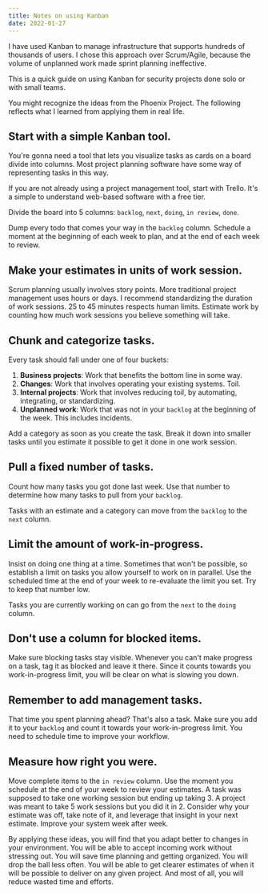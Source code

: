 ```yaml
---
title: Notes on using Kanban 
date: 2022-01-27
---
```


I have used Kanban to manage infrastructure that supports hundreds of thousands of users. I chose this approach over Scrum/Agile, because the volume of unplanned work made sprint planning ineffective.

This is a quick guide on using Kanban for security projects done solo or with small teams.

You might recognize the ideas from the Phoenix Project. The following reflects what I learned from applying them in real life.

## Start with a simple Kanban tool.
You're gonna need a tool that lets you visualize tasks as cards on a board divide into columns. Most project planning software have some way of representing tasks in this way.

If you are not already using a project management tool, start with Trello. 
It's a simple to understand web-based software with a free tier.

Divide the board into 5 columns: `backlog`, `next`, `doing`, `in review`, `done`. 

Dump every todo that comes your way in the `backlog` column. Schedule a moment at the beginning of each week to plan, and at the end of each week to review.

## Make your estimates in units of work session. 
Scrum planning usually involves story points. More traditional project management uses hours or days. 
I recommend standardizing the duration of work sessions. 25 to 45 minutes respects human limits.
Estimate work by counting how much work sessions you believe something will take.

## Chunk and categorize tasks.
Every task should fall under one of four buckets:

1. **Business projects**: Work that benefits the bottom line in some way.
2. **Changes**: Work that involves operating your existing systems. Toil.
3. **Internal projects**: Work that involves reducing toil, by automating, integrating, or standardizing.
4. **Unplanned work**: Work that was not in your `backlog` at the beginning of the week. This includes incidents.

Add a category as soon as you create the task.
Break it down into smaller tasks until you estimate it possible to get it done in one work session.

## Pull a fixed number of tasks.
Count how many tasks you got done last week. Use that number to determine how many tasks to pull from your `backlog`.

Tasks with an estimate and a category can move from the `backlog` to the `next` column.

## Limit the amount of work-in-progress.
Insist on doing one thing at a time. Sometimes that won't be possible, so establish a limit on tasks you allow yourself to work on in parallel. Use the scheduled time at the end of your week to re-evaluate the limit you set. Try to keep that number low.

Tasks you are currently working on can go from the `next` to the `doing` column.

## Don't use a column for blocked items.
Make sure blocking tasks stay visible.
Whenever you can't make progress on a task, tag it as blocked and leave it there.
Since it counts towards you work-in-progress limit, you will be clear on what is slowing you down.

## Remember to add management tasks.
That time you spent planning ahead? That's also a task. Make sure you add it to your `backlog` and count it towards your work-in-progress limit. You need to schedule time to improve your workflow.

## Measure how right you were.
Move complete items to the `in review` column.
Use the moment you schedule at the end of your week to review your estimates.
A task was supposed to take one working session but ending up taking 3. A project was meant to take 5 work sessions but you did it in 2. Consider why your estimate was off, take note of it, and leverage that insight in your next estimate. Improve your system week after week. 

By applying these ideas, you will find that you adapt better to changes in your environment. You will be able to accept incoming work without stressing out. You will save time planning and getting organized. You will drop the ball less often. You will be able to get clearer estimates of when it will be possible to deliver on any given project. And most of all, you will reduce wasted time and efforts.
